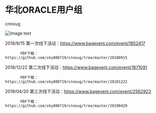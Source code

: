 # 华北ORACLE用户组
cnnoug

![Image text](https://github.com/sky800719/cnnoug/blob/master/%E5%8D%8E%E5%8C%97ORACLE%E7%94%A8%E6%88%B7%E7%BB%84.jpg)

2018/9/15  第一次线下活动：https://www.bagevent.com/event/1852417

           PDF下载：https://github.com/sky800719/cnnoug/tree/master/20180915
          
2018/12/22 第二次线下活动：https://www.bagevent.com/event/1871091

           PDF下载：https://github.com/sky800719/cnnoug/tree/master/20181222
           
2019/04/20 第三次线下活动：https://www.bagevent.com/event/2562923

           PDF下载：https://github.com/sky800719/cnnoug/tree/master/20190420